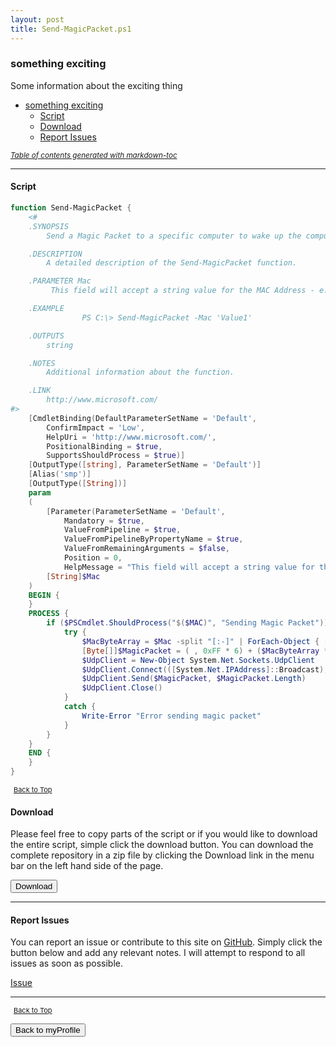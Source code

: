```yaml
---
layout: post
title: Send-MagicPacket.ps1
---
```


### something exciting

Some information about the exciting thing

- [something exciting](#something-exciting)
  - [Script](#script)
  - [Download](#download)
  - [Report Issues](#report-issues)

<small><i><a href='http://ecotrust-canada.github.io/markdown-toc/'>Table of contents generated with markdown-toc</a></i></small>

---

#### Script

```powershell
function Send-MagicPacket {
	<#
	.SYNOPSIS
		Send a Magic Packet to a specific computer to wake up the computer.

	.DESCRIPTION
		A detailed description of the Send-MagicPacket function.

	.PARAMETER Mac
		 This field will accept a string value for the MAC Address - e.g. "98-90-96-DE-4C-6E" or "98:90:96:DE:4C:6E"

	.EXAMPLE
				PS C:\> Send-MagicPacket -Mac 'Value1'

	.OUTPUTS
		string

	.NOTES
		Additional information about the function.

	.LINK
		http://www.microsoft.com/
#>
	[CmdletBinding(DefaultParameterSetName = 'Default',
		ConfirmImpact = 'Low',
		HelpUri = 'http://www.microsoft.com/',
		PositionalBinding = $true,
		SupportsShouldProcess = $true)]
	[OutputType([string], ParameterSetName = 'Default')]
	[Alias('smp')]
	[OutputType([String])]
	param
	(
		[Parameter(ParameterSetName = 'Default',
			Mandatory = $true,
			ValueFromPipeline = $true,
			ValueFromPipelineByPropertyName = $true,
			ValueFromRemainingArguments = $false,
			Position = 0,
			HelpMessage = "This field will accept a string value for the MAC Address - e.g. '98 - 90 - 96 -DE - 4C-6E' or '98:90:96:DE:4C:6E' ")]
		[String]$Mac
	)
	BEGIN {
	}
	PROCESS {
		if ($PSCmdlet.ShouldProcess("$($MAC)", "Sending Magic Packet")) {
			try {
				$MacByteArray = $Mac -split "[:-]" | ForEach-Object { [Byte] "0x$_" }
				[Byte[]]$MagicPacket = ( , 0xFF * 6) + ($MacByteArray * 16)
				$UdpClient = New-Object System.Net.Sockets.UdpClient
				$UdpClient.Connect(([System.Net.IPAddress]::Broadcast), 7)
				$UdpClient.Send($MagicPacket, $MagicPacket.Length)
				$UdpClient.Close()
			}
			catch {
				Write-Error "Error sending magic packet"
			}
		}
	}
	END {
	}
}
```

<span style="font-size:11px;"><a href="#"><i class="fas fa-caret-up" aria-hidden="true" style="color: white; margin-right:5px;"></i>Back to Top</a></span>

#### Download

Please feel free to copy parts of the script or if you would like to download the entire script, simple click the download button. You can download the complete repository in a zip file by clicking the Download link in the menu bar on the left hand side of the page.

<button class="btn" type="submit" onclick="window.open('https://scripts.lukeleigh.com/powershell/functions/myProfile/Send-MagicPacket.ps1')">
    <i class="fa fa-cloud-download-alt">
    </i>
        Download
</button>

---

#### Report Issues

You can report an issue or contribute to this site on <a href="https://github.com/BanterBoy/scripts-blog/issues">GitHub</a>. Simply click the button below and add any relevant notes. I will attempt to respond to all issues as soon as possible.

<!-- Place this tag where you want the button to render. -->

<a class="github-button" href="https://github.com/BanterBoy/scripts-blog/issues/new?title=Send-MagicPacket.ps1&body=There is a problem with this function. Please find details below." data-show-count="true" aria-label="Issue BanterBoy/scripts-blog on GitHub">Issue</a>

---

<span style="font-size:11px;"><a href="#"><i class="fas fa-caret-up" aria-hidden="true" style="color: white; margin-right:5px;"></i>Back to Top</a></span>

<a href="/menu/_pages/myProfile.html">
    <button class="btn">
        <i class='fas fa-reply'>
        </i>
            Back to myProfile
    </button>
</a>

[1]: http://ecotrust-canada.github.io/markdown-toc
[2]: https://github.com/googlearchive/code-prettify
